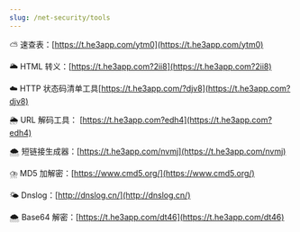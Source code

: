 ```yaml
---
slug: /net-security/tools
---
```


⛅️ 速查表：[https://t.he3app.com/ytm0](https://t.he3app.com/ytm0)

🌥️  HTML 转义：[https://t.he3app.com?2ii8](https://t.he3app.com?2ii8)

☁️ HTTP 状态码清单工具[https://t.he3app.com/?djv8](https://t.he3app.com?djv8)

🌦️ URL 解码工具： [https://t.he3app.com?edh4](https://t.he3app.com?edh4)

🌨️ 短链接生成器：[https://t.he3app.com/nvmj](https://t.he3app.com/nvmj)

⛈️ MD5 加解密：[https://www.cmd5.org/](https://www.cmd5.org/)

🌤️ Dnslog：[http://dnslog.cn/](http://dnslog.cn/)

🌨️ Base64 解密：[https://t.he3app.com/dt46](https://t.he3app.com/dt46)
